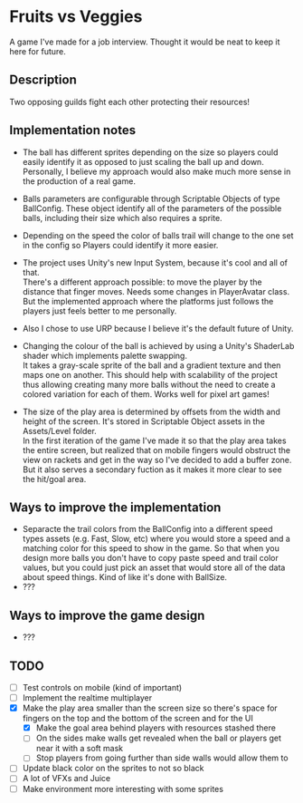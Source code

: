# Fruits vs Veggies

A game I've made for a job interview. Thought it would be neat to keep it here for future.

## Description

Two opposing guilds fight each other protecting their resources!

## Implementation notes

- The ball has different sprites depending on the size so players could easily identify it as opposed to just scaling the ball up and down.  
    Personally, I believe my approach would also make much more sense in the production of a real game.

- Balls parameters are configurable through Scriptable Objects of type BallConfig. These object identify all of the parameters of the possible balls, including their size which also requires a sprite.

- Depending on the speed the color of balls trail will change to the one set in the config so Players could identify it more easier.

- The project uses Unity's new Input System, because it's cool and all of that.  
    There's a different approach possible: to move the player by the distance that finger moves. Needs some changes in PlayerAvatar class.  
    But the implemented approach where the platforms just follows the players just feels better to me personally.

- Also I chose to use URP because I believe it's the default future of Unity.

- Changing the colour of the ball is achieved by using a Unity's ShaderLab shader which implements palette swapping.  
    It takes a gray-scale sprite of the ball and a gradient texture and then maps one on another. This should help with scalability of the project thus allowing creating many more balls without the need to create a colored variation for each of them. Works well for pixel art games!

- The size of the play area is determined by offsets from the width and height of the screen. It's stored in Scriptable Object assets in the Assets/Level folder.  
    In the first iteration of the game I've made it so that the play area takes the entire screen, but realized that on mobile fingers would obstruct the view on rackets and get in the way so I've decided to add a buffer zone.  
    But it also serves a secondary fuction as it makes it more clear to see the hit/goal area.

## Ways to improve the implementation

- Separacte the trail colors from the BallConfig into a different speed types assets (e.g. Fast, Slow, etc) where you would store a speed and a matching color for this speed to show in the game. So that when you design more balls you don't have to copy paste speed and trail color values, but you could just pick an asset that would store all of the data about speed things. Kind of like it's done with BallSize.
- ???

## Ways to improve the game design

- ???

## TODO

- [ ] Test controls on mobile (kind of important)
- [ ] Implement the realtime multiplayer
- [x] Make the play area smaller than the screen size so there's space for fingers on the top and the bottom of the screen and for the UI
     - [x] Make the goal area behind players with resources stashed there
     - [ ] On the sides make walls get revealed when the ball or players get near it with a soft mask
     - [ ] Stop players from going further than side walls would allow them to
- [ ] Update black color on the sprites to not so black
- [ ] A lot of VFXs and Juice
- [ ] Make environment more interesting with some sprites